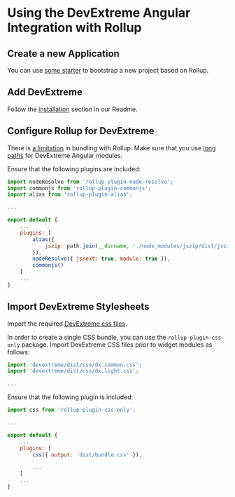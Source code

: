 # Using the DevExtreme Angular Integration with Rollup

## Create a new Application ##

You can use [some starter](https://github.com/search?utf8=%E2%9C%93&q=angular+rollup+starter&type=Repositories&ref=searchresults) to bootstrap a new project based on Rollup.

## Add DevExtreme ##

Follow the [installation](https://github.com/DevExpress/devextreme-angular#installation) section in our Readme.

## <a name="configuration"></a>Configure Rollup for DevExtreme ##

There is [a limitation](https://github.com/DevExpress/devextreme-angular/issues/353) in bundling with Rollup.
Make sure that you use [long paths](https://github.com/DevExpress/devextreme-angular/#bundlers-without-tree-shaking-support) for DevExtreme Angular modules.

Ensure that the following plugins are included:

```js
import nodeResolve from 'rollup-plugin-node-resolve';
import commonjs from 'rollup-plugin-commonjs';
import alias from 'rollup-plugin-alias';

...

export default {
    ...
    plugins: [
        alias({
            jszip: path.join(__dirname, './node_modules/jszip/dist/jszip.min.js')
        }),
        nodeResolve({ jsnext: true, module: true }),
        commonjs()
    ]
    ...
}
```

## Import DevExtreme Stylesheets ##

Import the required [DevExtreme css files](https://js.devexpress.com/Documentation/Guide/Themes/Predefined_Themes/).


In order to create a single CSS bundle, you can use the `rollup-plugin-css-only` package. Import DevExtreme CSS files prior to widget modules as follows:

```js
import 'devextreme/dist/css/dx.common.css';
import 'devextreme/dist/css/dx.light.css';

...
```

Ensure that the following plugin is included:

```js
import css from 'rollup-plugin-css-only';

...

export default {
    ...
    plugins: [
        css({ output: 'dist/bundle.css' }),

        ...
    ]
    ...
}
```
